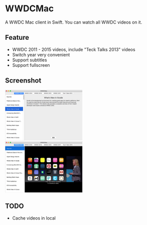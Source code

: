 # WWDCMac

A WWDC Mac client in Swift. You can watch all WWDC videos on it.

## Feature
* WWDC 2011 - 2015 videos, include "Teck Talks 2013" videos
* Switch year very convenient
* Support subtitles
* Support fullscreen

## Screenshot
<img style="width: 50%; height: 50%;" src="screenshot1.png" />
<img style="width: 50%; height: 50%;" src="screenshot2.png" />

## TODO
* Cache videos in local